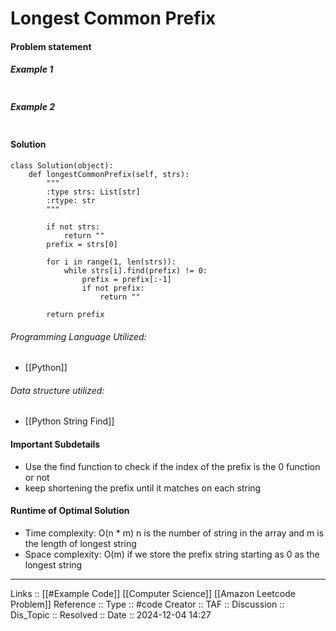 # Longest Common Prefix

#### Problem statement


##### Example 1
```
```
##### Example 2
```
```
#### Solution
```
class Solution(object):
    def longestCommonPrefix(self, strs):
        """
        :type strs: List[str]
        :rtype: str
        """

        if not strs:
            return ""
        prefix = strs[0]

        for i in range(1, len(strs)):
            while strs[i].find(prefix) != 0:
                prefix = prefix[:-1]
                if not prefix:
                    return ""                

        return prefix
```

###### Programming Language Utilized:

- [[Python]]
###### Data structure utilized:

- [[Python String Find]]
#### Important Subdetails

- Use the find function to check if the index of the prefix is the 0 function or not
- keep shortening the prefix until it matches on each string

#### Runtime of Optimal Solution

- Time complexity: O(n * m) n is the number of string in the array and m is the length of longest string
- Space complexity: O(m) if we store the prefix string starting as 0 as the longest string
---
Links :: [[#Example Code]] [[Computer Science]] [[Amazon Leetcode Problem]]
Reference ::
Type :: #code
Creator ::
TAF ::
Discussion ::
Dis_Topic :: 
Resolved ::
Date :: 2024-12-04 14:27

